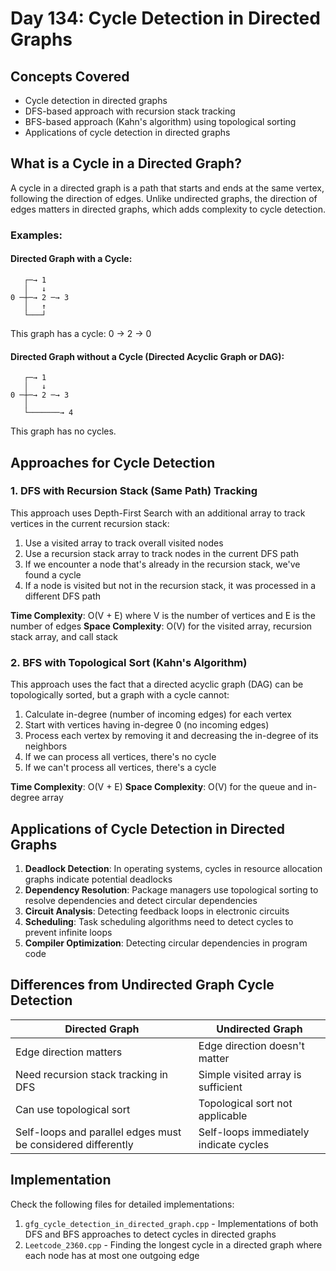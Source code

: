 # Day 134: Cycle Detection in Directed Graphs

## Concepts Covered

- Cycle detection in directed graphs
- DFS-based approach with recursion stack tracking
- BFS-based approach (Kahn's algorithm) using topological sorting
- Applications of cycle detection in directed graphs

## What is a Cycle in a Directed Graph?

A cycle in a directed graph is a path that starts and ends at the same vertex, following the direction of edges. Unlike undirected graphs, the direction of edges matters in directed graphs, which adds complexity to cycle detection.

### Examples:

#### Directed Graph with a Cycle:

```
   ┌─→ 1
   │   ↓
0 ─┼─→ 2 ─→ 3
   │   ↑
   └───┘
```

This graph has a cycle: 0 → 2 → 0

#### Directed Graph without a Cycle (Directed Acyclic Graph or DAG):

```
   ┌─→ 1
   │   ↓
0 ─┼─→ 2 ─→ 3
   │
   └───────→ 4
```

This graph has no cycles.

## Approaches for Cycle Detection

### 1. DFS with Recursion Stack (Same Path) Tracking

This approach uses Depth-First Search with an additional array to track vertices in the current recursion stack:

1. Use a visited array to track overall visited nodes
2. Use a recursion stack array to track nodes in the current DFS path
3. If we encounter a node that's already in the recursion stack, we've found a cycle
4. If a node is visited but not in the recursion stack, it was processed in a different DFS path

**Time Complexity**: O(V + E) where V is the number of vertices and E is the number of edges
**Space Complexity**: O(V) for the visited array, recursion stack array, and call stack

### 2. BFS with Topological Sort (Kahn's Algorithm)

This approach uses the fact that a directed acyclic graph (DAG) can be topologically sorted, but a graph with a cycle cannot:

1. Calculate in-degree (number of incoming edges) for each vertex
2. Start with vertices having in-degree 0 (no incoming edges)
3. Process each vertex by removing it and decreasing the in-degree of its neighbors
4. If we can process all vertices, there's no cycle
5. If we can't process all vertices, there's a cycle

**Time Complexity**: O(V + E)
**Space Complexity**: O(V) for the queue and in-degree array

## Applications of Cycle Detection in Directed Graphs

1. **Deadlock Detection**: In operating systems, cycles in resource allocation graphs indicate potential deadlocks
2. **Dependency Resolution**: Package managers use topological sorting to resolve dependencies and detect circular dependencies
3. **Circuit Analysis**: Detecting feedback loops in electronic circuits
4. **Scheduling**: Task scheduling algorithms need to detect cycles to prevent infinite loops
5. **Compiler Optimization**: Detecting circular dependencies in program code

## Differences from Undirected Graph Cycle Detection

| Directed Graph                                               | Undirected Graph                       |
| ------------------------------------------------------------ | -------------------------------------- |
| Edge direction matters                                       | Edge direction doesn't matter          |
| Need recursion stack tracking in DFS                         | Simple visited array is sufficient     |
| Can use topological sort                                     | Topological sort not applicable        |
| Self-loops and parallel edges must be considered differently | Self-loops immediately indicate cycles |

## Implementation

Check the following files for detailed implementations:

1. `gfg_cycle_detection_in_directed_graph.cpp` - Implementations of both DFS and BFS approaches to detect cycles in directed graphs
2. `Leetcode_2360.cpp` - Finding the longest cycle in a directed graph where each node has at most one outgoing edge
